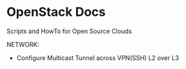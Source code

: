# OpenStack Docs
Scripts and  HowTo  for Open Source Clouds 


NETWORK:
- Configure Multicast Tunnel across VPN(SSH)  L2 over L3

